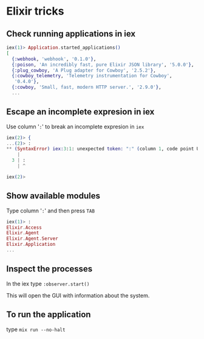 # Elixir tricks

## Check running applications in iex

```Elixir 
iex(1)> Application.started_applications()
[
  {:webhook, 'webhook', '0.1.0'},
  {:poison, 'An incredibly fast, pure Elixir JSON library', '5.0.0'},
  {:plug_cowboy, 'A Plug adapter for Cowboy', '2.5.2'},
  {:cowboy_telemetry, 'Telemetry instrumentation for Cowboy',
   '0.4.0'},
  {:cowboy, 'Small, fast, modern HTTP server.', '2.9.0'},
  ...
  ```

## Escape an incomplete expresion in iex

Use column '`:`' to break an incomplete expresion in `iex`

```Elixir
iex(2)> {
...(2)> :
** (SyntaxError) iex:3:1: unexpected token: ":" (column 1, code point U+003A)
    |
  3 | :
    | ^

iex(2)> 
```

## Show available modules

Type column '`:`' and then press `TAB`

```Elixir
iex(1)> :
Elixir.Access                              
Elixir.Agent                               
Elixir.Agent.Server                        
Elixir.Application   
...
```

## Inspect the processes

In the iex type `:observer.start()`

This will open the GUI with information about the system. 

## To run the application

type `mix run --no-halt`
